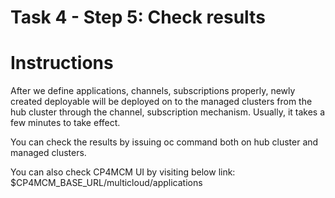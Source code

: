 # Task 4 - Step 5: Check results

  Instructions
  ============

  After we define applications, channels, subscriptions properly, newly created deployable will be deployed on
  to the managed clusters from the hub cluster through the channel, subscription mechanism. Usually, it takes
  a few minutes to take effect.

  You can check the results by issuing oc command both on hub cluster and managed clusters.
  
  You can also check CP4MCM UI by visiting below link:
  $CP4MCM_BASE_URL/multicloud/applications
